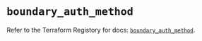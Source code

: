 # `boundary_auth_method`

Refer to the Terraform Registory for docs: [`boundary_auth_method`](https://www.terraform.io/docs/providers/boundary/r/auth_method).
